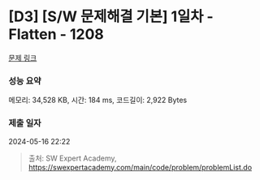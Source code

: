 # [D3] [S/W 문제해결 기본] 1일차 - Flatten - 1208 

[문제 링크](https://swexpertacademy.com/main/code/problem/problemDetail.do?contestProbId=AV139KOaABgCFAYh) 

### 성능 요약

메모리: 34,528 KB, 시간: 184 ms, 코드길이: 2,922 Bytes

### 제출 일자

2024-05-16 22:22



> 출처: SW Expert Academy, https://swexpertacademy.com/main/code/problem/problemList.do